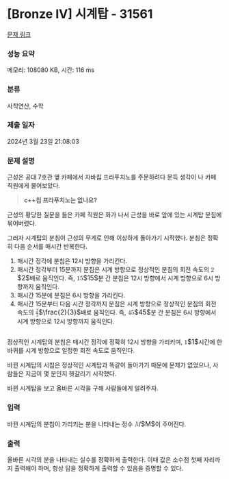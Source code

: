 # [Bronze IV] 시계탑 - 31561 

[문제 링크](https://www.acmicpc.net/problem/31561) 

### 성능 요약

메모리: 108080 KB, 시간: 116 ms

### 분류

사칙연산, 수학

### 제출 일자

2024년 3월 23일 21:08:03

### 문제 설명

<p>근성은 공대 7호관 옆 카페에서 자바칩 프라푸치노를 주문하려다 문득 생각이 나 카페 직원에게 물어보았다.</p>

<blockquote>
<p><strong>c++칩 프라푸치노는 없나요?</strong></p>
</blockquote>

<p>근성의 황당한 질문을 들은 카페 직원은 화가 나서 근성을 바로 앞에 있는 시계탑 분침에 묶어버렸다.</p>

<p>그러자 시계탑의 분침이 근성의 무게로 인해 이상하게 돌아가기 시작했다. 분침은 정확히 다음 순서를 매시간 반복한다.</p>

<ol>
	<li>매시간 정각에 분침은 12시 방향을 가리킨다.</li>
	<li>매시간 정각부터 15분까지 분침은 시계 방향으로 정상적인 분침의 회전 속도의 <mjx-container class="MathJax" jax="CHTML" style="font-size: 109%; position: relative;"><mjx-math class="MJX-TEX" aria-hidden="true"><mjx-mn class="mjx-n"><mjx-c class="mjx-c32"></mjx-c></mjx-mn></mjx-math><mjx-assistive-mml unselectable="on" display="inline"><math xmlns="http://www.w3.org/1998/Math/MathML"><mn>2</mn></math></mjx-assistive-mml><span aria-hidden="true" class="no-mathjax mjx-copytext">$2$</span></mjx-container>배로 움직인다. 즉, <mjx-container class="MathJax" jax="CHTML" style="font-size: 109%; position: relative;"><mjx-math class="MJX-TEX" aria-hidden="true"><mjx-mn class="mjx-n"><mjx-c class="mjx-c31"></mjx-c><mjx-c class="mjx-c35"></mjx-c></mjx-mn></mjx-math><mjx-assistive-mml unselectable="on" display="inline"><math xmlns="http://www.w3.org/1998/Math/MathML"><mn>15</mn></math></mjx-assistive-mml><span aria-hidden="true" class="no-mathjax mjx-copytext">$15$</span></mjx-container>분 간 분침은 12시 방향에서 시계 방향으로 6시 방향까지 움직인다.</li>
	<li>매시간 15분에 분침은 6시 방향을 가리킨다.</li>
	<li>매시간 15분부터 다음 시간 정각까지 분침은 시계 방향으로 정상적인 분침의 회전 속도의 <mjx-container class="MathJax" jax="CHTML" style="font-size: 109%; position: relative;"><mjx-math class="MJX-TEX" aria-hidden="true"><mjx-mfrac><mjx-frac><mjx-num><mjx-nstrut></mjx-nstrut><mjx-mn class="mjx-n" size="s"><mjx-c class="mjx-c32"></mjx-c></mjx-mn></mjx-num><mjx-dbox><mjx-dtable><mjx-line></mjx-line><mjx-row><mjx-den><mjx-dstrut></mjx-dstrut><mjx-mn class="mjx-n" size="s"><mjx-c class="mjx-c33"></mjx-c></mjx-mn></mjx-den></mjx-row></mjx-dtable></mjx-dbox></mjx-frac></mjx-mfrac></mjx-math><mjx-assistive-mml unselectable="on" display="inline"><math xmlns="http://www.w3.org/1998/Math/MathML"><mfrac><mn>2</mn><mn>3</mn></mfrac></math></mjx-assistive-mml><span aria-hidden="true" class="no-mathjax mjx-copytext">$\frac{2}{3}$</span></mjx-container>배로 움직인다. 즉, <mjx-container class="MathJax" jax="CHTML" style="font-size: 109%; position: relative;"><mjx-math class="MJX-TEX" aria-hidden="true"><mjx-mn class="mjx-n"><mjx-c class="mjx-c34"></mjx-c><mjx-c class="mjx-c35"></mjx-c></mjx-mn></mjx-math><mjx-assistive-mml unselectable="on" display="inline"><math xmlns="http://www.w3.org/1998/Math/MathML"><mn>45</mn></math></mjx-assistive-mml><span aria-hidden="true" class="no-mathjax mjx-copytext">$45$</span></mjx-container>분 간 분침은 6시 방향에서 시계 방향으로 12시 방향까지 움직인다.</li>
</ol>

<p style="display:flex;flex-direction:row;justify-content:center;"><img alt="" src="" style="max-height:200px;max-width:200%"></p>

<p>정상적인 시계탑의 분침은 매시간 정각에 정확히 12시 방향을 가리키며, <mjx-container class="MathJax" jax="CHTML" style="font-size: 109%; position: relative;"><mjx-math class="MJX-TEX" aria-hidden="true"><mjx-mn class="mjx-n"><mjx-c class="mjx-c31"></mjx-c></mjx-mn></mjx-math><mjx-assistive-mml unselectable="on" display="inline"><math xmlns="http://www.w3.org/1998/Math/MathML"><mn>1</mn></math></mjx-assistive-mml><span aria-hidden="true" class="no-mathjax mjx-copytext">$1$</span></mjx-container>시간에 한 바퀴를 시계 방향으로 일정한 회전 속도로 움직인다.</p>

<p>바뀐 시계탑의 시침은 정상적인 시계탑과 똑같이 돌아가기 때문에 문제가 없었으나, 사람들은 지금이 몇 분인지 헷갈리기 시작했다.</p>

<p>바뀐 시계탑을 보고 올바른 시각을 구해 사람들에게 알려주자.</p>

### 입력 

 <p>바뀐 시계탑의 분침이 가리키는 분을 나타내는 정수 <mjx-container class="MathJax" jax="CHTML" style="font-size: 109%; position: relative;"><mjx-math class="MJX-TEX" aria-hidden="true"><mjx-mi class="mjx-i"><mjx-c class="mjx-c1D440 TEX-I"></mjx-c></mjx-mi></mjx-math><mjx-assistive-mml unselectable="on" display="inline"><math xmlns="http://www.w3.org/1998/Math/MathML"><mi>M</mi></math></mjx-assistive-mml><span aria-hidden="true" class="no-mathjax mjx-copytext">$M$</span></mjx-container>이 주어진다.</p>

### 출력 

 <p>올바른 시각의 분을 나타내는 실수를 정확하게 출력한다. 이때 값은 소수점 첫째 자리까지 출력해야 하며, 항상 답을 정확하게 출력할 수 있음을 증명할 수 있다.</p>

